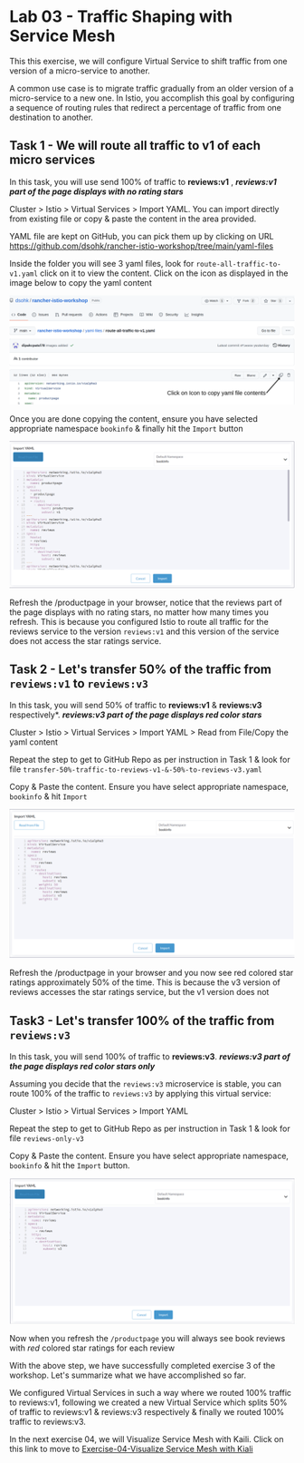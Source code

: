 # Lab 03 - Traffic Shaping with Service Mesh

This this exercise, we will configure Virtual Service to shift traffic from one version of a micro-service to another.

A common use case is to migrate traffic gradually from an older version of a micro-service to a new one. In Istio, you accomplish this goal by configuring a sequence of routing rules that redirect a percentage of traffic from one destination to another.

## Task 1 - We will route all traffic to v1 of each micro services



In this task, you will use send 100% of traffic to **reviews:v1** , ***reviews:v1 part of the page displays with no rating stars***

Cluster > Istio > Virtual Services > Import YAML.  You can import directly from existing file or copy & paste the content in the area provided. 

YAML file are kept on GitHub, you can pick them up by clicking on URL https://github.com/dsohk/rancher-istio-workshop/tree/main/yaml-files 

Inside the folder you will see 3 yaml files, look for `route-all-traffic-to-v1.yaml`  click on it to view the content. Click on the icon as displayed in the image below to copy the yaml content

![copy-yaml-content-virtual-service](../images/copy-yaml-content-virtual-service.png)

Once you are done copying the content, ensure you have selected appropriate namespace `bookinfo` & finally hit the `Import` button

![import-yaml-all-traffic-to-v1](../images/import-yaml-all-traffic-to-v1-16557201638081.png)

Refresh the /productpage in your browser,  notice that the reviews part of the page displays with no rating stars, no matter how many times you refresh. This is because you configured Istio to route all traffic for the reviews service to the version `reviews:v1` and this version of the service does not access the star ratings service.

## Task 2 - Let's transfer 50% of the traffic from `reviews:v1` to `reviews:v3`

In this task, you will send 50% of traffic to **reviews:v1**  & **reviews:v3** respectively*. ***reviews:v3 part of the page displays red color stars***

Cluster > Istio > Virtual Services > Import YAML > Read from File/Copy the yaml content

Repeat the step to get to GitHub Repo as per instruction in Task 1 & look for file `transfer-50%-traffic-to-reviews-v1-&-50%-to-reviews-v3.yaml`

Copy & Paste the content. Ensure you have select appropriate namespace, `bookinfo` & hit `Import`

![50-traffic-to-v1-&-50-to-v3](../images/50-traffic-to-v1-&-50-to-v3-16557201989352.png)

Refresh the /productpage in your browser and you now see red colored star ratings approximately 50% of the time. This is because the v3 version of reviews accesses the star ratings service, but the v1 version does not

## Task3 - Let's transfer 100% of the traffic from `reviews:v3`

In this task, you will send 100% of traffic to **reviews:v3**. ***reviews:v3 part of the page displays red color stars only***

Assuming you decide that the `reviews:v3` microservice is stable, you can route 100% of the traffic to `reviews:v3` by applying this virtual service:

Cluster > Istio > Virtual Services > Import YAML

Repeat the step to get to GitHub Repo as per instruction in Task 1 & look for file `reviews-only-v3`

Copy & Paste the content. Ensure you have select appropriate namespace, `bookinfo` & hit the `Import` button.

![all-traffic-v3](../images/all-traffic-v3-16557202406723.png)

Now when you refresh the `/productpage` you will always see book reviews with *red* colored star ratings for each review

With the above step, we have successfully completed exercise 3 of the workshop. Let's summarize what we have accomplished so far.  

We configured Virtual Services  in such a way where we routed 100% traffic to  reviews:v1, following we created a new Virtual Service which splits 50% of traffic to reviews:v1 & reviews:v3 respectively & finally we routed 100% traffic to reviews:v3. 

In the next exercise 04, we will Visualize Service Mesh with Kaili. Click on this link to move to [Exercise-04-Visualize Service Mesh with Kiali](https://github.com/dsohk/rancher-istio-workshop/blob/main/docs/Exercise-04-Visualize-ServiceMesh-with-Kiali.md)
